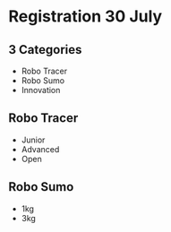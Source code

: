 # Registration 30 July  
## 3 Categories  
- Robo Tracer  
- Robo Sumo  
- Innovation  

## Robo Tracer  
- Junior  
- Advanced  
- Open  

## Robo Sumo  
- 1kg  
- 3kg  

